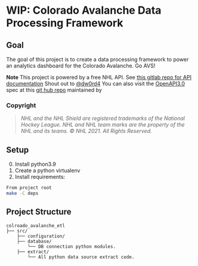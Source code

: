 # WIP: Colorado Avalanche Data Processing Framework


## Goal
The goal of this project is to create a data processing framework to power
an analytics dashboard for the Colorado Avalanche. Go AVS!


**Note** This project is powered by a free NHL API. See [this gitlab repo for API documentation](https://gitlab.com/dword4/nhlapi) Shout out to [@dw0rd4](https://twitter.com/dw0rd4)
You can also visit the [OpenAPI3.0](https://swagger.io/docs/specification/about/) spec at this [git hub repo](https://github.com/erunion/sport-api-specifications/tree/master/nhl) maintained by

### Copyright
 > *NHL and the NHL Shield are registered trademarks of the National Hockey League. NHL and NHL team marks are the property of the NHL and its teams. © NHL 2021. All Rights Reserved.*

## Setup

0. Install python3.9
1. Create a python virtualenv
2. Install requirements:

```sh
From project root
make -C deps 
```

## Project Structure

```
colroado_avalanche_etl
├── src/
    ├── configuration/  
    ├── database/
        └── DB connection python modules.
    ├── extract/
        └── All python data source extract code.
             
``` 
